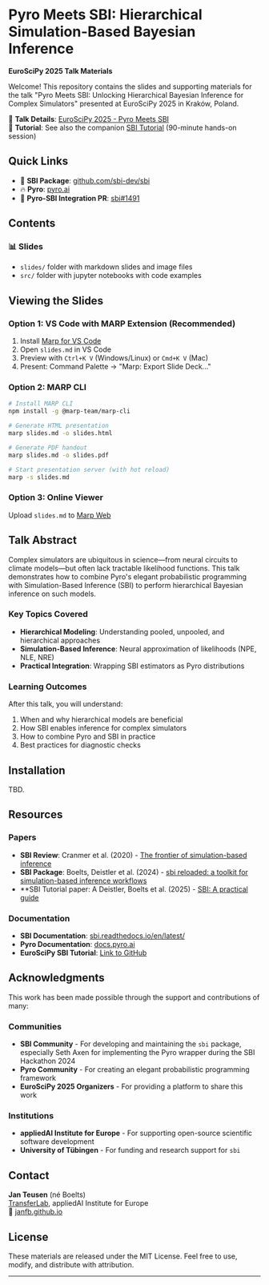 # Pyro Meets SBI: Hierarchical Simulation-Based Bayesian Inference

**EuroSciPy 2025 Talk Materials**

Welcome! This repository contains the slides and supporting materials for the talk "Pyro Meets SBI: Unlocking Hierarchical Bayesian Inference for Complex Simulators" presented at EuroSciPy 2025 in Kraków, Poland.

📍 **Talk Details**: [EuroSciPy 2025 - Pyro Meets SBI](https://euroscipy.org/talks/KCYYTF/)  
🎯 **Tutorial**: See also the companion [SBI Tutorial](https://github.com/janfb/euroscipy-2025-sbi-tutorial) (90-minute hands-on session)

## Quick Links

- 🔧 **SBI Package**: [github.com/sbi-dev/sbi](https://github.com/sbi-dev/sbi)
- 🔥 **Pyro**: [pyro.ai](https://pyro.ai)
- 🔄 **Pyro-SBI Integration PR**: [sbi#1491](https://github.com/sbi-dev/sbi/pull/1491)

## Contents

### 📊 Slides

- `slides/` folder with markdown slides and image files
- `src/` folder with jupyter notebooks with code examples

## Viewing the Slides

### Option 1: VS Code with MARP Extension (Recommended)

1. Install [Marp for VS Code](https://marketplace.visualstudio.com/items?itemName=marp-team.marp-vscode)
2. Open `slides.md` in VS Code
3. Preview with `Ctrl+K V` (Windows/Linux) or `Cmd+K V` (Mac)
4. Present: Command Palette → "Marp: Export Slide Deck..."

### Option 2: MARP CLI
```bash
# Install MARP CLI
npm install -g @marp-team/marp-cli

# Generate HTML presentation
marp slides.md -o slides.html

# Generate PDF handout
marp slides.md -o slides.pdf

# Start presentation server (with hot reload)
marp -s slides.md
```

### Option 3: Online Viewer

Upload `slides.md` to [Marp Web](https://web.marp.app/)

## Talk Abstract

Complex simulators are ubiquitous in science—from neural circuits to climate models—but often lack tractable likelihood functions. This talk demonstrates how to combine Pyro's elegant probabilistic programming with Simulation-Based Inference (SBI) to perform hierarchical Bayesian inference on such models.

### Key Topics Covered

- **Hierarchical Modeling**: Understanding pooled, unpooled, and hierarchical approaches
- **Simulation-Based Inference**: Neural approximation of likelihoods (NPE, NLE, NRE)
- **Practical Integration**: Wrapping SBI estimators as Pyro distributions

### Learning Outcomes
After this talk, you will understand:
1. When and why hierarchical models are beneficial
2. How SBI enables inference for complex simulators
3. How to combine Pyro and SBI in practice
4. Best practices for diagnostic checks

## Installation

TBD.

## Resources

### Papers

- **SBI Review**: Cranmer et al. (2020) - [The frontier of simulation-based inference](https://www.pnas.org/doi/10.1073/pnas.1912789117)
- **SBI Package**: Boelts, Deistler et al. (2024) - [sbi reloaded: a toolkit for simulation-based inference workflows
](https://joss.theoj.org/papers/10.21105/joss.07754)
- **SBI Tutorial paper: A Deistler, Boelts et al. (2025) - [SBI: A practical guide](https://arxiv.org/abs/2508.12939)


### Documentation

- **SBI Documentation**: [sbi.readthedocs.io/en/latest/](https://sbi.readthedocs.io/en/latest/)
- **Pyro Documentation**: [docs.pyro.ai](http://docs.pyro.ai/)
- **EuroSciPy SBI Tutorial**: [Link to GitHub](https://github.com/janfb/euroscipy-2025-sbi-tutorial)


## Acknowledgments

This work has been made possible through the support and contributions of many:

### Communities

- **SBI Community** - For developing and maintaining the `sbi` package, especially Seth Axen for implementing the Pyro wrapper during the SBI Hackathon 2024
- **Pyro Community** - For creating an elegant probabilistic programming framework
- **EuroSciPy 2025 Organizers** - For providing a platform to share this work

### Institutions

- **appliedAI Institute for Europe** - For supporting open-source scientific software development
- **University of Tübingen** - For funding and research support for `sbi`

## Contact

**Jan Teusen** (né Boelts)  
[TransferLab](https://transferlab.ai/), appliedAI Institute for Europe  
🔗 [janfb.github.io](https://janfb.github.io/)

## License

These materials are released under the MIT License. Feel free to use, modify, and distribute with attribution.

---